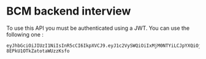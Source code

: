 # BCM backend interview

To use this API you must be authenticated using a JWT. You can use the following one :
```
eyJhbGciOiJIUzI1NiIsInR5cCI6IkpXVCJ9.eyJ1c2VySWQiOiIxMjM0NTYiLCJpYXQiOjE1NzU5MDkwNTIsImV4cCI6MTU3ODUwMTA1Mn0.Z0yZR4YI9YCRVuTwrgR-8EPkU1OTkZatotaWUzzKsfo
```
